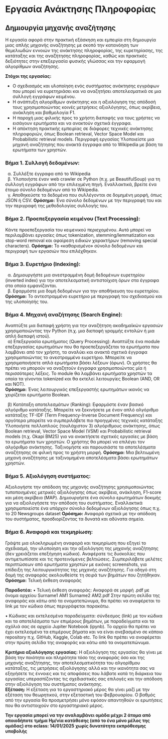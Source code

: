 # Εργασία Ανάκτησης Πληροφορίας
## Δημιουργία μηχανής αναζήτησης  
Η εργασία αφορά στην πρακτική εξάσκηση και εμπειρία στη δημιουργία μιας απλής μηχανής 
αναζήτησης με σκοπό την κατανόηση των θεμελιωδών εννοιών της ανάκτησης πληροφορίας, της 
ευρετηρίασης, της κατάταξης και της αναζήτησης πληροφορίας, καθώς και πρακτικές δεξιότητες στην 
επεξεργασία φυσικής γλώσσας και την εφαρμογή αλγορίθμων αναζήτησης.

**Στόχοι της εργασίας:**  
  * Ο σχεδιασμός και υλοποίηση ενός συστήματος ανάκτησης εγγράφων που μπορεί να 
    ευρετηριάσει και να αναζητήσει αποτελεσματικά σε μια συλλογή εγγράφων κειμένου. 
  * Η ανάπτυξη αλγορίθμων ανάκτησης και η αξιολόγηση της απόδοσή τους χρησιμοποιώντας 
    κοινές μετρήσεις αξιολόγησης, όπως ακρίβεια, ανάκληση και βαθμολογία F1.  
  * Η παροχή μιας φιλικής προς το χρήστη διεπαφής για τους χρήστες να εισάγουν ερωτήματα 
    και να ανακτούν σχετικά έγγραφα.  
  * Η απόκτηση πρακτικής εμπειρίας σε διάφορες τεχνικές ανάκτησης πληροφοριών, όπως 
Boolean retrieval, Vector Space Model και Probabilistic retrieval models. 
Περιγραφή εργασίας 
Υλοποιείστε μια μηχανή αναζήτησης που ανακτά έγγραφα από το Wikipedia με βάση τα ερωτήματα 
των χρηστών.  
### Βήμα 1. Συλλογή δεδομένων:
   &nbsp; α. Συλλέξτε έγγραφα από το Wikipedia  
   &nbsp; β. Υλοποιήστε έναν web crawler σε Python (π.χ. με BeautifulSoup) για τη συλλογή εγγράφων 
             από την επιλεγμένη πηγή. Εναλλακτικά, βρείτε ένα έτοιμο σύνολο δεδομένων από το 
             Wikipedia.  
   &nbsp; γ. Αποθηκεύστε τα δεδομένα που συλλέγονται σε δομημένη μορφή, όπως JSON ή CSV. 
**Ορόσημο:** Ένα σύνολο δεδομένων με την περιγραφή του και την περιγραφή της μεθοδολογίας 
συλλογής του. 
### Βήμα 2. Προεπεξεργασία κειμένου (Text Processing): 
Κάντε προεπεξεργασία του κειμενικού περιεχομένου. Αυτό μπορεί να περιλαμβάνει εργασίες όπως 
tokenization, stemming/lemmatization και stop-word removal και αφαίρεση ειδικών χαρακτήρων 
(removing special characters). 
**Ορόσημο:** Το «καθαρισμένο» σύνολο δεδομένων και περιγραφή των εργασιών που επιλέχθηκαν. 
### Βήμα 3. Ευρετήριο (Indexing): 
  &nbsp; α. Δημιουργήστε μια ανεστραμμένη δομή δεδομένων ευρετηρίου (inverted index) για την 
     αποτελεσματική αντιστοίχιση όρων στα έγγραφα στα οποία εμφανίζονται.     
  &nbsp; β. Εφαρμόστε μια δομή δεδομένων για την αποθήκευση του ευρετηρίου.
**Ορόσημο:** Το αντεστραμμένο ευρετήριο με περιγραφή του σχεδιασμού και της υλοποίησής του.

### Βήμα 4. Μηχανή αναζήτησης (Search Engine): 
Αναπτύξτε μια διεπαφή χρήστη για την αναζήτηση ακαδημαϊκών εργασιών χρησιμοποιώντας την Python (π.χ. μια διεπαφή γραμμής εντολών ή μια απλή διεπαφή ιστού).    
  &nbsp; α) Επεξεργασία ερωτήματος (Query Processing): Αναπτύξτε ένα module επεξεργασίας 
     ερωτημάτων που θα προεπεξεργάζεται τα ερωτήματα που λαμβάνει από τον χρήστη, τα αναλύει 
     και ανακτά σχετικά έγγραφα χρησιμοποιώντας το ανεστραμμένο ευρετήριο. Μπορείτε  να 
     χρησιμοποιήσετε απλά ερωτήματα βάσει λέξεων (όρων). Οι χρήστες θα πρέπει να μπορούν να 
     αναζητούν έγγραφα χρησιμοποιώντας μία ή περισσότερες λέξεις. Το module θα λαμβάνει 
     ερωτήματα χρηστών τα οποία τα γίνονται tokenized και θα εκτελεί λειτουργίες Boolean (AND, OR και NOT).  
**Ορόσημο:** Ένας λειτουργικός επεξεργαστής ερωτημάτων ικανός να χειρίζεται ερωτήματα Boolean. 

  &nbsp; β) Κατάταξη αποτελεσμάτων (Ranking): Εφαρμόστε έναν βασικό αλγόριθμο κατάταξης. 
     Μπορείτε να ξεκινήσετε με έναν απλό αλγόριθμο κατάταξης TF-IDF (Term Frequency-Inverse 
     Document Frequency) και αργότερα μπορείτε να συμπεριλάβετε πιο προηγμένες τεχνικές 
     κατάταξης Υλοποιήστε πολλαπλούς (τουλάχιστον 3) αλγόριθμους ανάκτησης, όπως Boolean 
     retrieval, Vector Space Model (VSM) και Probabilistic retrieval models (π.χ. Okapi BM25) για να 
     ανακτήσετε σχετικές εργασίες με βάση τα ερωτήματα των χρηστών. Ο χρήστης θα μπορεί να 
     επιλέγει τον αλγόριθμο ανάκτησης. 
     Ταξινομήστε και παρουσιάστε τα αποτελέσματα αναζήτησης σε φιλική προς το χρήστη μορφή. 
**Ορόσημο:** Μια βελτιωμένη μηχανή αναζήτησης με ταξινομημένα αποτελέσματα βάσει ερωτημάτων χρηστών. 
### Βήμα 5. Αξιολόγηση συστήματος:
Αξιολογήστε την απόδοση της μηχανής αναζήτησης χρησιμοποιώντας τυποποιημένες μετρικές αξιολόγησης όπως ακρίβεια,
ανάκληση, F1-score και μέση ακρίβεια (MAP). Δημιουργήστε ένα σύνολο ερωτημάτων δοκιμής για να αξιολογήσετε την απόδοση 
του συστήματος. Εναλλακτικά χρησιμοποιείστε ένα υπάρχον σύνολο δεδομένων αξιολόγησης όπως π.χ. το  20 Newsgroups dataset 
**Ορόσημο:** Αναφορά σχετικά με την απόδοση του συστήματος, προσδιορίζοντας τα δυνατά και αδύνατα σημεία. 
### Βήμα 6. Αναφορά και τεκμηρίωση: 
Γράψτε μια ολοκληρωμένη αναφορά και τεκμηρίωση που εξηγεί το σχεδιασμό, την υλοποίηση και 
την αξιολόγηση της μηχανής αναζήτησης (δεν χρειάζεται επεξήγηση κώδικα). Αναφέρατε τις 
δυσκολίες που αντιμετωπίσατε και τις προτεινόμενες βελτιώσεις. Συμπεριλάβετε μελέτες 
περιπτώσεων από ερωτήματα χρηστών με εικόνες screenshots, για επίδειξη της λειτουργικότητας της 
μηχανής αναζήτησης. Για οδηγό στη δομή της αναφοράς ακολουθείστε τη σειρά των βημάτων που 
ζητήθηκαν. 
**Ορόσημο:** Τελική έκθεση αναφοράς

**Παραδοτέα:**
  • Τελική έκθεση αναφοράς: Αναφορά σε μορφή .pdf με όνομα αρχείου Surname1 AM1
    Surname2 AM2.pdf Στην πρώτη σελίδα της αναφοράς και κάτω από τα ονοματεπώνυμα, 
    θα πρέπει να αναφέρεται το link με τον κώδικα όπως περιγράφεται παρακάτω.

  • Κώδικας και εκτελεσμένα παραδείγματα: σύνδεσμος (link) με τον κώδικα και τα 
    αποτελέσματα των επιμέρους βημάτων, με παραδείγματα και τα σχόλιά σας σε αρχείο 
    Jupiter Notebook (ipynb). Το αρχείο θα πρέπει να έχει εκτελεσμένα τα επιμέρους βήματα και 
    να είναι ανεβασμένο σε κάποιο repository π.χ. GitHub, Kaggle, Colab etc. Το link θα πρέπει 
    να αναφέρεται στην πρώτη σελίδα της αναφοράς και κάτω από τα ονοματεπώνυμα.

**Κριτήρια αξιολόγησης εργασίας:**
Η αξιολόγηση της εργασίας θα γίνει με βάση την ποιότητα και πληρότητα τόσο της αναφοράς όσο 
και της μηχανής αναζήτησης, την αποτελεσματικότητα του αλγορίθμου κατάταξης, τις μετρήσεις 
αξιολόγησης αλλά και την ικανότητα σας να εξηγήσετε τις έννοιες και τις αποφάσεις που λάβατε κατά 
τη διάρκεια του εργασίας υπερασπίζοντας τις σχεδιαστικές σας επιλογές και την απόδοση στην 
αξιολόγηση του συστήματος ανάκτησης.  
**Εξέταση:**
Η εξέταση για το εργαστηριακό μέρος θα γίνει μαζί με την εξέταση του θεωρητικού, στην εξεταστική 
του Φεβρουαρίου. Ο βαθμός από την εργασία θα προσμετρήσει μόνο εφόσον απαντηθούν οι 
ερωτήσεις που θα αντιστοιχούν στο εργαστηριακό μέρος.

**Την εργασία μπορεί να την αναλαμβάνει ομάδα μέχρι 2 άτομα από οποιοδήποτε τμήμα**
**Ημ/νία κατάθεσης (από το ένα μόνο μέλος της ομάδας) στο eclass: 14/01/2025**
**χωρίς δυνατότητα εκπρόθεσμης υποβολής**
